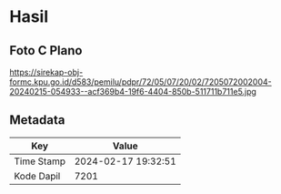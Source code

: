 # Hasil

## Foto C Plano

https://sirekap-obj-formc.kpu.go.id/d583/pemilu/pdpr/72/05/07/20/02/7205072002004-20240215-054933--acf369b4-19f6-4404-850b-511711b711e5.jpg


## Metadata

| Key        | Value               |
| ---------- | ------------------- |
| Time Stamp | 2024-02-17 19:32:51 |
| Kode Dapil | 7201                |



